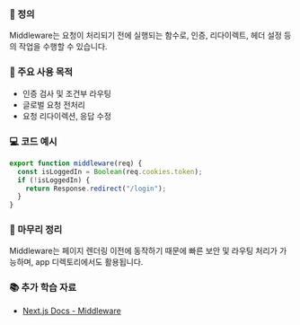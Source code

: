 ### 📘 정의

Middleware는 요청이 처리되기 전에 실행되는 함수로, 인증, 리다이렉트, 헤더 설정 등의 작업을 수행할 수 있습니다.

### 🎯 주요 사용 목적

- 인증 검사 및 조건부 라우팅
- 글로벌 요청 전처리
- 요청 리다이렉션, 응답 수정

### 💻 코드 예시

```ts
export function middleware(req) {
  const isLoggedIn = Boolean(req.cookies.token);
  if (!isLoggedIn) {
    return Response.redirect("/login");
  }
}
```

### 🧩 마무리 정리

Middleware는 페이지 렌더링 이전에 동작하기 때문에 빠른 보안 및 라우팅 처리가 가능하며, app 디렉토리에서도 활용됩니다.

### 📚 추가 학습 자료

- [Next.js Docs - Middleware](https://nextjs.org/docs/app/building-your-application/routing/middleware)
